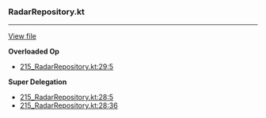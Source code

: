 ### RadarRepository.kt
---
[View file](../files/215_RadarRepository.kt)

**Overloaded Op**

 - [215_RadarRepository.kt:29:5](../files/215_RadarRepository.kt#L29)

**Super Delegation**

 - [215_RadarRepository.kt:28:5](../files/215_RadarRepository.kt#L28)
 - [215_RadarRepository.kt:28:36](../files/215_RadarRepository.kt#L28)
